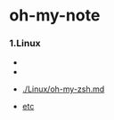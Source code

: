 # oh-my-note
### 1.Linux

- [Oh-my-zsh]: ./Linux/oh-my-zsh.md	"Oh-my-zsh"

- [Etc]: ./Linux/etc.md	"etc"

- [./Linux/oh-my-zsh.md](Oh-my-zsh)

- [etc](./Linux/etc.md)

